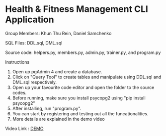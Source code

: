 # Health & Fitness Management CLI Application

Group Members: Khun Thu Rein, Daniel Samchenko

SQL Files: DDL.sql, DML.sql

Source code: helpers.py, members.py, admin.py, trainer.py, and program.py

Instructions

1. Open up pgAdmin 4 and create a database.
2. Click on "Query Tool" to create tables and manipulate using DDL.sql and DML.sql respectively.
3. Open up your favourite code editor and open the folder to the source codes.
4. Before running, make sure you install psycopg2 using "pip install psycopg2"
5. After installing, run "program.py".
6. You can start by registering and testing out all the funcationalities.
7. More details are explained in the demo video


Video Link : [DEMO](https://youtu.be/6C3HTzLdNXY)
